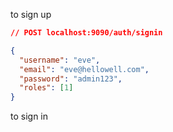to sign up

```json
// POST localhost:9090/auth/signin

{
  "username": "eve",
  "email": "eve@hellowell.com",
  "password": "admin123",
  "roles": [1]
}
```

to sign in
